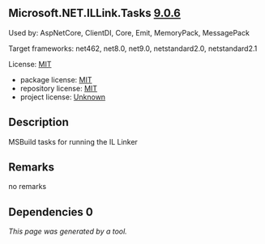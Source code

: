 Microsoft.NET.ILLink.Tasks [9.0.6](https://www.nuget.org/packages/Microsoft.NET.ILLink.Tasks/9.0.6)
--------------------

Used by: AspNetCore, ClientDI, Core, Emit, MemoryPack, MessagePack

Target frameworks: net462, net8.0, net9.0, netstandard2.0, netstandard2.1

License: [MIT](../../../../licenses/mit) 

- package license: [MIT](https://licenses.nuget.org/MIT) 
- repository license: [MIT](https://github.com/dotnet/runtime) 
- project license: [Unknown](https://dot.net/) 

Description
-----------
MSBuild tasks for running the IL Linker

Remarks
-----------
no remarks


Dependencies 0
-----------


*This page was generated by a tool.*